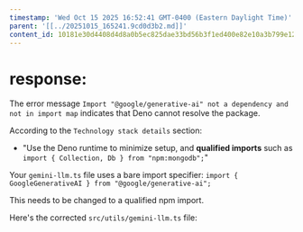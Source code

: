 ```yaml
---
timestamp: 'Wed Oct 15 2025 16:52:41 GMT-0400 (Eastern Daylight Time)'
parent: '[[../20251015_165241.9cd0d3b2.md]]'
content_id: 10181e30d4408d4d8a0b5ec825dae33bd56b3f1ed400e82e10a3b799e12e223a
---
```


# response:

The error message `Import "@google/generative-ai" not a dependency and not in import map` indicates that Deno cannot resolve the package.

According to the `Technology stack details` section:

* "Use the Deno runtime to minimize setup, and **qualified imports** such as `import { Collection, Db } from "npm:mongodb";`"

Your `gemini-llm.ts` file uses a bare import specifier:
`import { GoogleGenerativeAI } from "@google/generative-ai";`

This needs to be changed to a qualified npm import.

Here's the corrected `src/utils/gemini-llm.ts` file:
